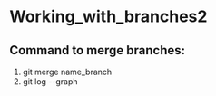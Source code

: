 # Working_with_branches2
## Command to merge branches:
1. git merge name_branch
1. git log --graph

